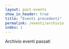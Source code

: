 ```yaml
---
layout: past-events
show_in_header: true
title: "Eventi precedenti"
permalink: /eventi/archivio
index: 1
---
```


Archivio eventi passati
